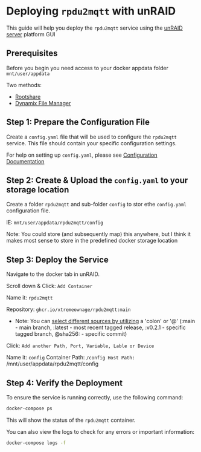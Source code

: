 # Deploying `rpdu2mqtt` with unRAID

This guide will help you deploy the `rpdu2mqtt` service using the [unRAID server](https://unraid.net/) platform GUI

## Prerequisites

Before you begin you need access to your docker appdata folder `mnt/user/appdata`

Two methods:
 - [Rootshare](https://forums.unraid.net/topic/58053-video-guide-how-to-setup-a-root-share-in-unraid-1-share-to-rule-them-all/)
 - [Dynamix File Manager](https://forums.unraid.net/topic/120982-dynamix-file-manager/)

## Step 1: Prepare the Configuration File

Create a `config.yaml` file that will be used to configure the `rpdu2mqtt` service. This file should contain your specific configuration settings.

For help on setting up `config.yaml`, please see [Configuration Documentation](./../../docs/Configuration.md)

## Step 2: Create & Upload the `config.yaml` to your storage location

Create a folder `rpdu2mqtt` and sub-folder `config` to stor ethe `config.yaml` configuration file.

IE: `mnt/user/appdata/rpdu2mqtt/config`

Note: You could store (and subsequently map) this anywhere, but I think it makes most sense to store in the predefined docker storage location

## Step 3: Deploy the Service

Navigate to the docker tab in unRAID.

Scroll down & Click: `Add Container`

Name it: `rpdu2mqtt`

Repository: `ghcr.io/xtremeownage/rpdu2mqtt:main`
 - Note: You can [select different sources by utilizing](https://docs.github.com/en/packages/working-with-a-github-packages-registry/working-with-the-container-registry#pulling-container-images) a 'colon' or '@' (:main - main branch, :latest - most recent tagged release, :v0.2.1 - specific tagged branch, @sha256: - specific commit)

Click: `Add another Path, Port, Variable, Lable or Device`

Name it: `config`
Container Path: `/config
Host Path: `/mnt/user/appdata/rpdu2mqtt/config

## Step 4: Verify the Deployment

To ensure the service is running correctly, use the following command:

```bash
docker-compose ps
```

This will show the status of the `rpdu2mqtt` container.

You can also view the logs to check for any errors or important information:

```bash
docker-compose logs -f
```
